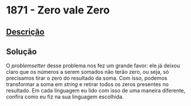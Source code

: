 # 1871 - Zero vale Zero

## [Descrição](https://www.beecrowd.com.br/judge/pt/problems/view/1871)

## Solução

O _problemsetter_ desse problema nos fez um grande favor: ele já deixou claro que os números a serem somados não terão zero, ou seja, só precisamos tirar o zero do resultado da soma. Com isso, podemos transformar a soma em _string_ e retirar todos os zeros presentes no resultado. Em cada linguagem eu lido com isso de uma maneira diferente, confira como eu fiz na sua linguagem escolhida.